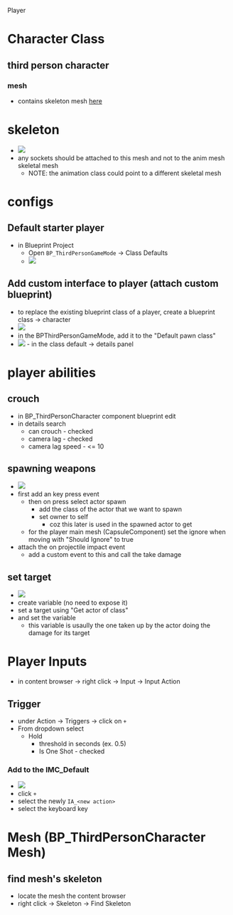 Player

# Character Class

## third person character

### mesh

- contains skeleton mesh [here](./player.md#skeleton)

# skeleton

- <img src="./images/locate-skeletal-mesh.png">
- any sockets should be attached to this mesh and not to the anim mesh skeletal mesh
  - NOTE: the animation class could point to a different skeletal mesh

# configs

## Default starter player

- in Blueprint Project
  - Open `BP_ThirdPersonGameMode` -> Class Defaults
  - <img src="./images/change-default-pawn.png">

## Add custom interface to player (attach custom blueprint)

- to replace the existing blueprint class of a player, create a blueprint class -> character
- <img src="./images/add-player-interface.png">
- in the BPThirdPersonGameMode, add it to the "Default pawn class"
- <img src="./images/add-custom-char-blueprint-class.png">
  - in the class default -> details panel

# player abilities

## crouch

- in BP_ThirdPersonCharacter component blueprint edit
- in details search
  - can crouch - checked
  - camera lag - checked
  - camera lag speed - <= 10

## spawning weapons

- <img src="./images/spawn-actor-on-player.png">
- first add an key press event
  - then on press select actor spawn
    - add the class of the actor that we want to spawn
    - set owner to self
      - coz this later is used in the spawned actor to get
  - for the player main mesh (CapsuleComponent) set the ignore when moving with "Should Ignore" to true
- attach the on projectile impact event
  - add a custom event to this and call the take damage

## set target

- <img src="./images/set-target-on-keypress.png">
- create variable (no need to expose it)
- set a target using "Get actor of class"
- and set the variable
  - this variable is usaully the one taken up by the actor doing the damage for its target

# Player Inputs

- in content browser -> right click -> Input -> Input Action

## Trigger

- under Action -> Triggers -> click on `+`
- From dropdown select
  - Hold
    - threshold in seconds (ex. 0.5)
    - Is One Shot - checked

### Add to the IMC_Default

- <img src="./images/IMC-default-add-action.png">
- click `+`
- select the newly `IA_<new action>`
- select the keyboard key

# Mesh (BP_ThirdPersonCharacter Mesh)

## find mesh's skeleton

- locate the mesh the content browser
- right click -> Skeleton -> Find Skeleton
